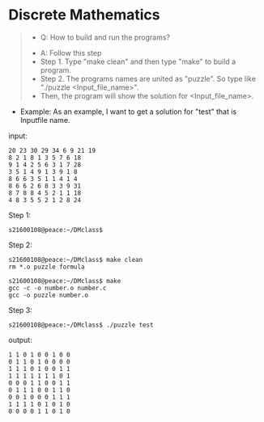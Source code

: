 # Discrete Mathematics
>* Q: How to build and run the programs?
>
> - A: Follow this step
> - Step 1. Type "make clean" and then type "make" to build a program. 
> - Step 2. The programs names are united as "puzzle". So type like "./puzzle <Input_file_name>". 
> - Then, the program will show the solution for <Input_file_name>.

- Example: As an example, I want to get a solution for "test" that is Inputfile name.

input:    
    
    20 23 30 29 34 6 9 21 19
    8 2 1 8 1 3 5 7 6 18
    9 1 4 2 5 6 3 1 7 28
    3 5 1 4 9 1 3 9 1 8
    8 6 6 3 5 1 1 4 1 4
    8 6 6 2 6 8 3 3 9 31
    8 7 8 8 4 5 2 1 1 18
    4 8 3 5 5 2 1 2 8 24

Step 1:

    
    s21600108@peace:~/DMclass$ 


Step 2:


    s21600108@peace:~/DMclass$ make clean
    rm *.o puzzle formula

    s21600108@peace:~/DMclass$ make 
    gcc -c -o number.o number.c
    gcc -o puzzle number.o


Step 3:


    s21600108@peace:~/DMclass$ ./puzzle test

    
output:    
    
    1 1 0 1 0 0 1 0 0
    0 1 1 0 1 0 0 0 0
    1 1 1 0 1 0 0 1 1
    1 1 1 1 1 1 1 0 1
    0 0 0 1 1 0 0 1 1
    0 1 1 1 0 0 1 1 0
    0 0 1 0 0 0 1 1 1
    1 1 1 1 0 1 0 1 0
    0 0 0 0 1 1 0 1 0
    
